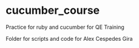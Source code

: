 # cucumber_course
Practice for ruby and cucumber for QE Training

Folder for scripts and code for Alex Cespedes Gira